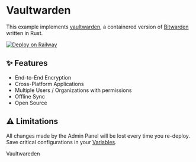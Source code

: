 # Vaultwarden

This example implements [vaultwarden](https://github.com/dani-garcia/vaultwarden/wiki), a containered version of [Bitwarden](https://bitwarden.com) written in Rust.

[![Deploy on Railway](https://railway.app/button.svg)](https://railway.app/new/template/vaultwarden)

## ✨ Features

- End-to-End Encryption
- Cross-Platform Applications
- Multiple Users / Organizations with permissions
- Offline Sync
- Open Source

## ⚠️ Limitations

All changes made by the Admin Panel will be lost every time you re-deploy. Save critical configurations in your [Variables](https://github.com/dani-garcia/vaultwarden/blob/main/.env.template).

Vaultwareden
